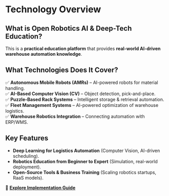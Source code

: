 # Technology Overview

## What is Open Robotics AI & Deep-Tech Education?
This is a **practical education platform** that provides **real-world AI-driven warehouse automation knowledge**.

## What Technologies Does It Cover?
✅ **Autonomous Mobile Robots (AMRs)** – AI-powered robots for material handling.  
✅ **AI-Based Computer Vision (CV)** – Object detection, pick-and-place.  
✅ **Puzzle-Based Rack Systems** – Intelligent storage & retrieval automation.  
✅ **Fleet Management Systems** – AI-powered optimization of warehouse logistics.  
✅ **Warehouse Robotics Integration** – Connecting automation with ERP/WMS.  

## Key Features
- **Deep Learning for Logistics Automation** (Computer Vision, AI-driven scheduling).
- **Robotics Education from Beginner to Expert** (Simulation, real-world deployment).
- **Open-Source Tools & Business Training** (Scaling robotics startups, RaaS models).

📖 **[Explore Implementation Guide](implementation-guide.md)**
